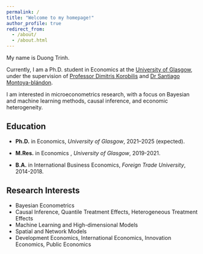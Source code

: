 ```yaml
---
permalink: /
title: "Welcome to my homepage!"
author_profile: true
redirect_from: 
  - /about/
  - /about.html
---
```


My name is Duong Trinh. 

Currently, I am a Ph.D. student in Economics at the [University of Glasgow](https://www.gla.ac.uk/postgraduate/research/economics/), under the supervision of [Professor Dimitris Korobilis](https://sites.google.com/site/dimitriskorobilis/) and [Dr Santiago Montoya-blándon](https://www.smontoyablandon.com/). 

I am interested in microeconometrics research, with a focus on Bayesian and machine learning methods, causal inference, and economic heterogeneity.

## Education
* **Ph.D.** in Economics, *University of Glasgow*, 2021–2025 (expected).

* **M.Res.** in Economics , *University of Glasgow*, 2019-2021.

* **B.A.** in International Business Economics, *Foreign Trade University*, 2014-2018.

## Research Interests
* Bayesian Econometrics
* Causal Inference, Quantile Treatment Effects, Heterogeneous Treatment Effects
* Machine Learning and High-dimensional Models
* Spatial and Network Models
* Development Economics, International Economics, Innovation Economics, Public Economics